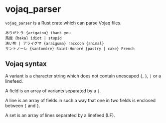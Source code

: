 # vojaq_parser

`vojaq_parser` is a Rust crate which can parse Vojaq files.

``` vojaq
ありがとう {arigatou} thank you
馬鹿 {baka} idiot | stupid
洗い熊 | アライグマ {araiguma} raccoon {animal}
サントノーレ {santonôre} Saint-Honoré {pastry | cake} French
```

## Vojaq syntax

A variant is a character string which does not contain unescaped `{`, `}`, `|` or a linefeed.

A field is an array of variants separated by a `|`.

A line is an array of fields in such a way that one in two fields is enclosed between `{` and `}`.

A set is an array of lines separated by a linefeed (LF).
